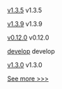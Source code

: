 
[v1.3.5](https://github.com/hyperledger/firefly-evmconnect/releases/tag/v1.3.5) v1.3.5

[v1.3.9](https://github.com/hyperledger/firefly-transaction-manager/releases/tag/v1.3.9) v1.3.9

[v0.12.0](https://github.com/hyperledger-labs/fabric-builder-k8s/releases/tag/v0.12.0) v0.12.0

[develop](https://github.com/hyperledger/besu/releases/tag/develop) develop

[v1.3.0](https://github.com/hyperledger/firefly-sdk-nodejs/releases/tag/v1.3.0) v1.3.0


[See more >>>](https://start-here.hyperledger.org/releases)
